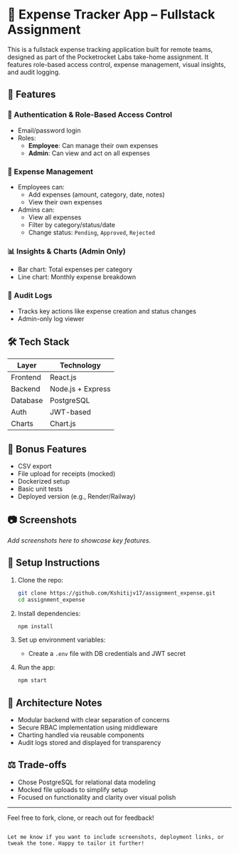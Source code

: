 
# 🧾 Expense Tracker App – Fullstack Assignment

This is a fullstack expense tracking application built for remote teams, designed as part of the Pocketrocket Labs take-home assignment. It features role-based access control, expense management, visual insights, and audit logging.

## 🚀 Features

### 🔐 Authentication & Role-Based Access Control
- Email/password login
- Roles:
  - **Employee**: Can manage their own expenses
  - **Admin**: Can view and act on all expenses

### 💸 Expense Management
- Employees can:
  - Add expenses (amount, category, date, notes)
  - View their own expenses
- Admins can:
  - View all expenses
  - Filter by category/status/date
  - Change status: `Pending`, `Approved`, `Rejected`

### 📊 Insights & Charts (Admin Only)
- Bar chart: Total expenses per category
- Line chart: Monthly expense breakdown

### 📜 Audit Logs
- Tracks key actions like expense creation and status changes
- Admin-only log viewer

## 🛠️ Tech Stack

| Layer       | Technology         |
|------------|--------------------|
| Frontend   | React.js           |
| Backend    | Node.js + Express  |
| Database   | PostgreSQL         |
| Auth       | JWT-based          |
| Charts     | Chart.js           |

## 🎁 Bonus Features
- CSV export
- File upload for receipts (mocked)
- Dockerized setup
- Basic unit tests
- Deployed version (e.g., Render/Railway)

## 📷 Screenshots
_Add screenshots here to showcase key features._

## 🧭 Setup Instructions

1. Clone the repo:
   ```bash
   git clone https://github.com/Kshitijv17/assignment_expense.git
   cd assignment_expense
   ```

2. Install dependencies:
   ```bash
   npm install
   ```

3. Set up environment variables:
   - Create a `.env` file with DB credentials and JWT secret

4. Run the app:
   ```bash
   npm start
   ```

## 🧠 Architecture Notes

- Modular backend with clear separation of concerns
- Secure RBAC implementation using middleware
- Charting handled via reusable components
- Audit logs stored and displayed for transparency

## ⚖️ Trade-offs

- Chose PostgreSQL for relational data modeling
- Mocked file uploads to simplify setup
- Focused on functionality and clarity over visual polish

---

Feel free to fork, clone, or reach out for feedback!

```

Let me know if you want to include screenshots, deployment links, or tweak the tone. Happy to tailor it further!
